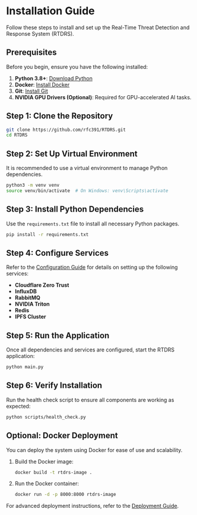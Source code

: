 
# Installation Guide

Follow these steps to install and set up the Real-Time Threat Detection and Response System (RTDRS).

## Prerequisites

Before you begin, ensure you have the following installed:
1. **Python 3.8+**: [Download Python](https://www.python.org/downloads/)
2. **Docker**: [Install Docker](https://docs.docker.com/get-docker/)
3. **Git**: [Install Git](https://git-scm.com/)
4. **NVIDIA GPU Drivers (Optional)**: Required for GPU-accelerated AI tasks.

## Step 1: Clone the Repository

```bash
git clone https://github.com/rfc391/RTDRS.git
cd RTDRS
```

## Step 2: Set Up Virtual Environment

It is recommended to use a virtual environment to manage Python dependencies.

```bash
python3 -m venv venv
source venv/bin/activate  # On Windows: venv\Scripts\activate
```

## Step 3: Install Python Dependencies

Use the `requirements.txt` file to install all necessary Python packages.

```bash
pip install -r requirements.txt
```

## Step 4: Configure Services

Refer to the [Configuration Guide](./configuration_guide.md) for details on setting up the following services:
- **Cloudflare Zero Trust**
- **InfluxDB**
- **RabbitMQ**
- **NVIDIA Triton**
- **Redis**
- **IPFS Cluster**

## Step 5: Run the Application

Once all dependencies and services are configured, start the RTDRS application:

```bash
python main.py
```

## Step 6: Verify Installation

Run the health check script to ensure all components are working as expected:

```bash
python scripts/health_check.py
```

## Optional: Docker Deployment

You can deploy the system using Docker for ease of use and scalability.

1. Build the Docker image:
   ```bash
   docker build -t rtdrs-image .
   ```
2. Run the Docker container:
   ```bash
   docker run -d -p 8000:8000 rtdrs-image
   ```

For advanced deployment instructions, refer to the [Deployment Guide](./deployment_guide.md).

